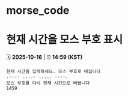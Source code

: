 # morse_code
# 현재 시간을 모스 부호 표시
<!-- MORSE_TIME_START -->
🗓️ **2025-10-16** | ⏰ **14:59 (KST)**

```
현재 시간을 입력하세요. 모스 부호로 바꿉니다
.---- ....- ..... ----.
모스 부호를 다시 현재 시간으로 바꿉니다
1459
```
<!-- MORSE_TIME_END -->

